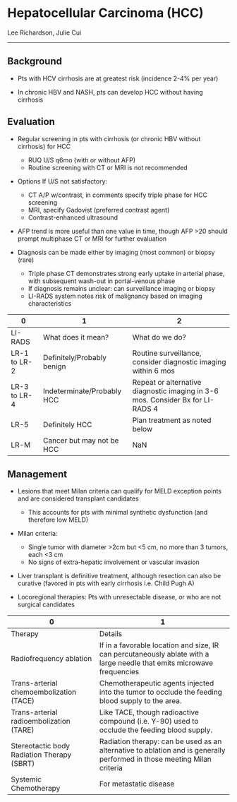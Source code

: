 # Hepatocellular Carcinoma (HCC) 

Lee Richardson, Julie Cui

---

## Background

- Pts with HCV cirrhosis are at greatest risk (incidence 2-4% per year)

- In chronic HBV and NASH, pts can develop HCC without having cirrhosis

## Evaluation

- Regular screening in pts with cirrhosis (or chronic HBV without cirrhosis) for HCC
    - RUQ U/S q6mo (with or without AFP)
    - Routine screening with CT or MRI is not recommended

- Options If U/S not satisfactory:
    - CT A/P w/contrast, in comments specify triple phase for HCC screening
    - MRI, specify Gadovist (preferred contrast agent)
    - Contrast-enhanced ultrasound

- AFP trend is more useful than one value in time, though AFP >20 should prompt multiphase CT or MRI for further evaluation

- Diagnosis can be made either by imaging (most common) or biopsy (rare)
   - Triple phase CT demonstrates strong early uptake in arterial phase, with subsequent wash-out in portal-venous phase
   - If diagnosis remains unclear: can surveillance imaging or biopsy
   - LI-RADS system notes risk of malignancy based on imaging characteristics

| 0            | 1                          | 2                                                                              |
|--------------|----------------------------|--------------------------------------------------------------------------------|
| LI-RADS      | What does it mean?         | What do we do?                                                                 |
| LR-1 to LR-2 | Definitely/Probably benign | Routine surveillance, consider diagnostic imaging within 6 mos                 |
| LR-3 to LR-4 | Indeterminate/Probably HCC | Repeat or alternative diagnostic imaging in 3-6 mos. Consider Bx for LI-RADS 4 |
| LR-5         | Definitely HCC             | Plan treatment as noted below                                                  |
| LR-M         | Cancer but may not be HCC  | NaN                                                                            |

## Management

- Lesions that meet Milan criteria can qualify for MELD exception points and are considered transplant candidates
    - This accounts for pts with minimal synthetic dysfunction (and therefore low MELD)

- Milan criteria:
    - Single tumor with diameter >2cm but <5 cm, no more than 3 tumors, each <3 cm
    - No signs of extra-hepatic involvement or vascular invasion

- Liver transplant is definitive treatment, although resection can also be curative (favored in pts with early cirrhosis i.e. Child Pugh A)
- Locoregional therapies: Pts with unresectable disease, or who are not surgical candidates

| 0                                          | 1                                                                                                                       |
|--------------------------------------------|-------------------------------------------------------------------------------------------------------------------------|
| Therapy                                    | Details                                                                                                                 |
| Radiofrequency ablation                    | If in a favorable location and size, IR can percutaneously ablate with a large needle that emits microwave frequencies  |
| Trans-arterial chemoembolization (TACE)    | Chemotherapeutic agents injected into the tumor to occlude the feeding blood supply to the area.                        |
| Trans-arterial radioembolization (TARE)    | Like TACE, though radioactive compound (i.e. Y-90) used to occlude the feeding blood supply.                            |
| Stereotactic body Radiation Therapy (SBRT) | Radiation therapy: can be used as an alternative to ablation and is generally performed in those meeting Milan criteria |
| Systemic Chemotherapy                      | For metastatic disease                                                                                                  |
